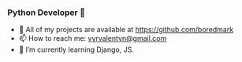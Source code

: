 ### Python Developer :snake:

- 🔭 All of my projects are available at https://github.com/boredmark
- 📫 How to reach me: vyrvalentyn@gmail.com
- 🌱 I’m currently learning Django, JS.





